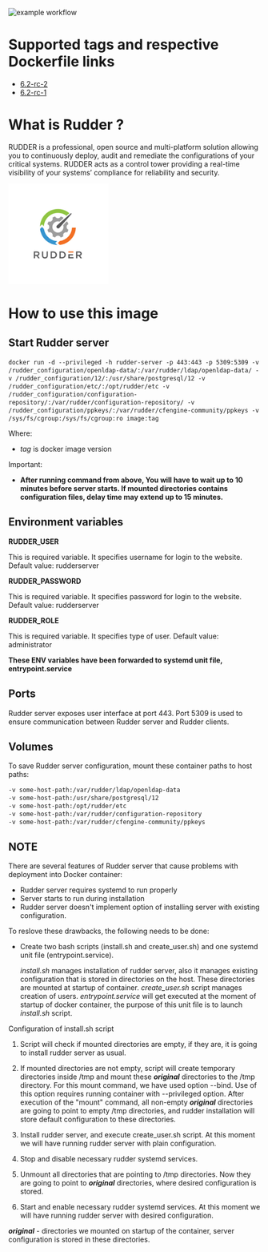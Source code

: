 ![example workflow](https://github.com/dalmatialab/rudder/actions/workflows/main.yml/badge.svg)

# Supported tags and respective Dockerfile links

 - [6.2-rc-2](https://github.com/dalmatialab/rudder/blob/025190e23717cd4a8ad4f0cfbda5120ab368f6c8/Dockerfile)
 - [6.2-rc-1](https://github.com/dalmatialab/rudder/blob/025190e23717cd4a8ad4f0cfbda5120ab368f6c8/Dockerfile)

# What is Rudder ?

RUDDER is a professional, open source and multi-platform solution allowing you to continuously deploy, audit and remediate the configurations of your critical systems. RUDDER acts as a control tower providing a real-time visibility of your systems’ compliance for reliability and security.

<img src="https://github.com/dalmatialab/rudder/blob/e4d54d8c453c6985961cf5283062b1435b29759e/logo.png?raw=true" width="200" height="200">

# How to use this image

## Start Rudder server

	docker run -d --privileged -h rudder-server -p 443:443 -p 5309:5309 -v /rudder_configuration/openldap-data/:/var/rudder/ldap/openldap-data/ -v /rudder_configuration/12/:/usr/share/postgresql/12 -v /rudder_configuration/etc/:/opt/rudder/etc -v /rudder_configuration/configuration-repository/:/var/rudder/configuration-repository/ -v /rudder_configuration/ppkeys/:/var/rudder/cfengine-community/ppkeys -v /sys/fs/cgroup:/sys/fs/cgroup:ro image:tag

Where:
 - *tag* is docker image version

Important:
 - **After running command from above, You will have to wait up to 10 minutes before server starts. If mounted directories contains configuration files, delay time may extend up to 15 minutes.**

## Environment variables

**RUDDER_USER**

This is required variable. It specifies username for login to the website. Default value: rudderserver

**RUDDER_PASSWORD**

This is required variable. It specifies password for login to the website. Default value: rudderserver

**RUDDER_ROLE**

This is required variable. It specifies type of user. Default value: administrator

**These ENV variables have been forwarded to systemd unit file, entrypoint.service**

## Ports

Rudder server exposes user interface at port 443. Port 5309 is used to ensure communication between Rudder server and Rudder clients.

## Volumes

To save Rudder server configuration, mount these container paths to host paths:

	-v some-host-path:/var/rudder/ldap/openldap-data
	-v some-host-path:/usr/share/postgresql/12
	-v some-host-path:/opt/rudder/etc
	-v some-host-path:/var/rudder/configuration-repository
	-v some-host-path:/var/rudder/cfengine-community/ppkeys

## NOTE

There are several features of Rudder server that cause problems with deployment into Docker container:
 
 - Rudder server requires systemd to run properly
 - Server starts to run during installation
 - Rudder server doesn't implement option of installing server with existing configuration.

To reslove these drawbacks, the following needs to be done:

 - Create two bash scripts (install.sh and create_user.sh) and one systemd unit file (entrypoint.service).

	*install.sh* manages installation of rudder server, also it manages existing configuration that is stored in directories on the host. These directories are mounted at startup of container.
	*create_user.sh* script manages creation of users.
	*entrypoint.service* will get executed at the moment of startup of docker container, the purpose of this unit file is to launch *install.sh* script.

Configuration of install.sh script

1. Script will check if mounted directories are empty, if they are, it is going to install rudder server as usual.

2. If mounted directories are not empty, script will create temporary directories inside /tmp and mount these ***original*** directories to the /tmp directory.
For this mount command, we have used option --bind. Use of this option requires running container with --privileged option.
After execution of the "mount" command, all non-empty ***original*** directories are going to point to empty /tmp directories, and rudder installation will store default configuration to these directories.

3. Install rudder server, and execute create_user.sh script. At this moment we will have running rudder server with plain configuration.

4. Stop and disable necessary rudder systemd services.

5. Unmount all directories that are pointing to /tmp directories. Now they are going to point to ***original*** directories, where desired configuration is stored.

6. Start and enable necessary rudder systemd services. At this moment we will have running rudder server with desired configuration.


***original*** - directories we mounted on startup of the container, server configuration is stored in these directories.

 
